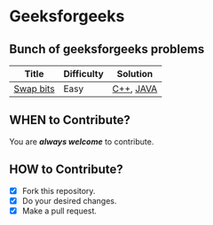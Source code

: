 # Geeksforgeeks #
## Bunch of geeksforgeeks problems ##

| Title | Difficulty | Solution |
|-------|------------|----------|
|[Swap bits](https://practice.geeksforgeeks.org/problems/swap-bits5726/1#)|Easy|[C++](./algorithms/SwapBits/SwapBits.cpp), [JAVA](./algorithms/SwapBits/SwapBits.java)|
 
 
 
 
## WHEN to Contribute? ##
You are ***always welcome*** to contribute.

## HOW to Contribute? ##
- [x] Fork this repository.
- [x] Do your desired changes.
- [x] Make a pull request.
